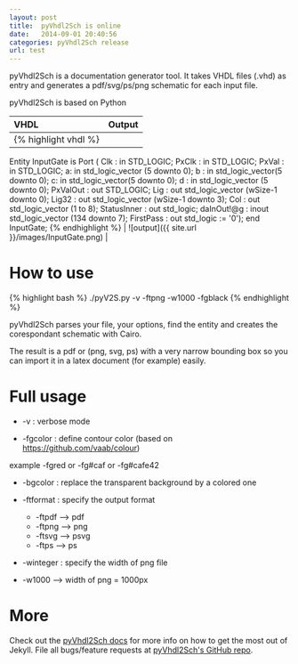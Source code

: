```yaml
---
layout: post
title:  pyVhdl2Sch is online
date:   2014-09-01 20:40:56
categories: pyVhdl2Sch release
url: test
---
```


pyVhdl2Sch is a documentation generator tool. It takes VHDL files (.vhd) as entry and generates a pdf/svg/ps/png schematic for each input file.

pyVhdl2Sch is based on Python

| VHDL | Output |
|:-----|:-------|
|{% highlight vhdl %}
Entity InputGate is
  Port ( Clk            : in  STD_LOGIC;
         PxClk          : in  STD_LOGIC;
         PxVal          : in  STD_LOGIC;
         a: in std_logic_vector (5 downto 0);
         b : in std_logic_vector(5 downto 0);
         c: in std_logic_vector(5 downto 0);
         d : in std_logic_vector (5 downto 0);
         PxValOut       : out  STD_LOGIC;
         Lig        : out  std_logic_vector (wSize-1 downto 0);
         Lig32         : out  std_logic_vector (wSize-1 downto 3);
         Col            : out  std_logic_vector (1 to 8);
         StatusInner    : out  std_logic;
         daInOut!@g  : inout   std_logic_vector (134 downto 7);
         FirstPass  : out   std_logic := '0');
end InputGate;
{% endhighlight %}
|
![output]({{ site.url }}/images/InputGate.png) |

How to use
==========

{% highlight bash %}
./pyV2S.py -v -ftpng -w1000 -fgblack
{% endhighlight %}

pyVhdl2Sch parses your file, your options, find the entity and creates the corespondant schematic with Cairo.

The result is a pdf or (png, svg, ps) with a very narrow bounding box so you can import it in a latex document (for example) easily.

Full usage
==========
  * -v : verbose mode

  * -fgcolor : define contour color (based on https://github.com/vaab/colour)

example -fgred or -fg#caf or -fg#cafe42

  * -bgcolor : replace the transparent background by a colored one

  * -ftformat : specify the output format
    * -ftpdf --> pdf
    * -ftpng --> png
    * -ftsvg --> psvg
    * -ftps --> ps

  * -winteger : specify the width of png file
  * -w1000 --> width of png = 1000px

More
====

Check out the [pyVhdl2Sch docs][pyVhdl2Sch] for more info on how to get the most out of Jekyll. File all bugs/feature requests at [pyVhdl2Sch's GitHub repo][pyVhdl2Sch-gh].

[pyVhdl2Sch-gh]: https://github.com/LaurentCabaret/pyVhdl2Sch
[pyVhdl2Sch]:    https://github.com/LaurentCabaret/pyVhdl2Sch/blob/master/README.md
